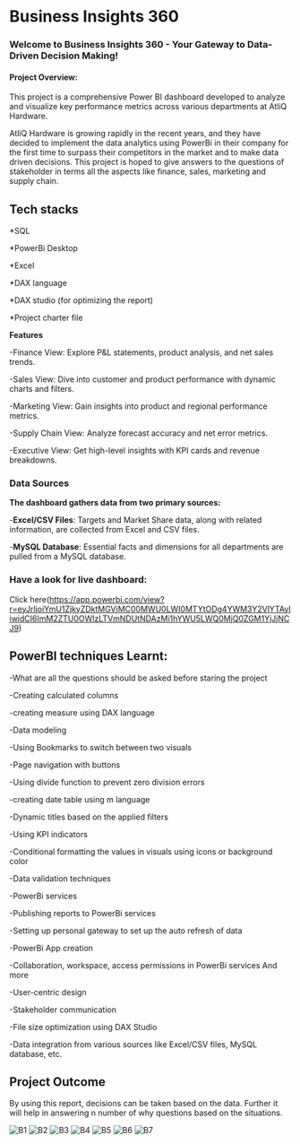 # Business Insights 360



### **Welcome to Business Insights 360 - Your Gateway to Data-Driven Decision Making!**

#### Project Overview:

This project is a comprehensive Power BI dashboard developed to analyze and visualize key performance metrics across various departments at AtliQ Hardware.

AtliQ Hardware is growing rapidly in the recent years, and they have decided to implement the data analytics using PowerBi in their company for the first time to surpass their competitors in the market and to make data driven decisions. This project is hoped to give answers to the questions of stakeholder in terms all the aspects like finance, sales, marketing and supply chain.

## Tech stacks

*SQL

*PowerBi Desktop

*Excel

*DAX language

*DAX studio (for optimizing the report)

*Project charter file

**Features**

-Finance View: Explore P&L statements, product analysis, and net sales trends.

-Sales View: Dive into customer and product performance with dynamic charts and filters.

-Marketing View: Gain insights into product and regional performance metrics.

-Supply Chain View: Analyze forecast accuracy and net error metrics.

-Executive View: Get high-level insights with KPI cards and revenue breakdowns.

### **Data Sources**

**The dashboard gathers data from two primary sources:**

-**Excel/CSV Files**: Targets and Market Share data, along with related information, are collected from Excel and CSV files.

-**MySQL Database**: Essential facts and dimensions for all departments are pulled from a MySQL database.

### Have a look for live dashboard:

Click here(https://app.powerbi.com/view?r=eyJrIjoiYmU1ZjkyZDktMGVjMC00MWU0LWI0MTYtODg4YWM3Y2VlYTAyIiwidCI6ImM2ZTU0OWIzLTVmNDUtNDAzMi1hYWU5LWQ0MjQ0ZGM1YjJjNCJ9)

## PowerBI techniques Learnt:

-What are all the questions should be asked before staring the project

-Creating calculated columns

-creating measure using DAX language

-Data modeling

-Using Bookmarks to switch between two visuals

-Page navigation with buttons

-Using divide function to prevent zero division errors

-creating date table using m language

-Dynamic titles based on the applied filters

-Using KPI indicators

-Conditional formatting the values in visuals using icons or background color

-Data validation techniques

-PowerBi services

-Publishing reports to PowerBi services

-Setting up personal gateway to set up the auto refresh of data

-PowerBi App creation

-Collaboration, workspace, access permissions in PowerBi services
And more 

-User-centric design

-Stakeholder communication

-File size optimization using DAX Studio

-Data integration from various sources like Excel/CSV files, MySQL database, etc.

## Project Outcome

By using this report, decisions can be taken based on the data. Further it will help in answering n number of why questions based on the situations.

![B1](https://github.com/user-attachments/assets/a52c495a-38f9-4c69-91de-7d98db72161b)
![B2](https://github.com/user-attachments/assets/5574b02c-1f63-407c-814f-8927da1e5be8)
![B3](https://github.com/user-attachments/assets/3c39e5e7-a349-472c-90ac-4ceb236557cc)
![B4](https://github.com/user-attachments/assets/eab0033e-9a80-48d0-aca7-9c41cf83fe00)
![B5](https://github.com/user-attachments/assets/d3f713b9-eaf2-43fb-b92c-17be52f38db2)
![B6](https://github.com/user-attachments/assets/3ffb5272-ad30-4122-8fc4-bc19f71747af)
![B7](https://github.com/user-attachments/assets/fc2fd8e9-cb2c-4273-84f8-97a01f4a28d8)




